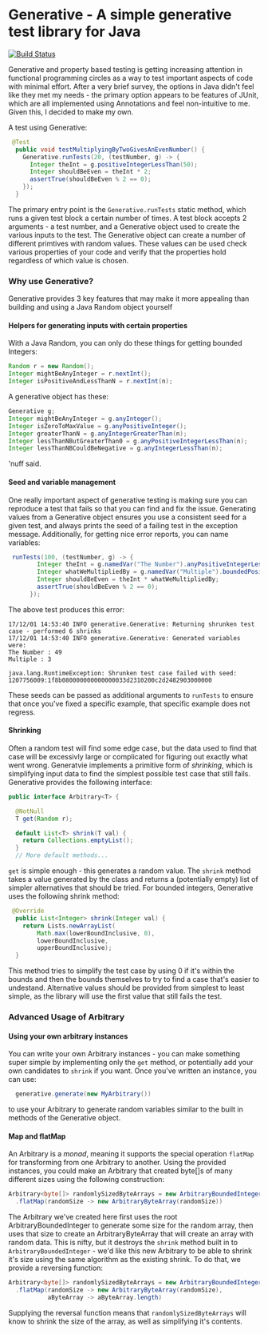 # Generative - A simple generative test library for Java

[![Build Status](https://travis-ci.com/LiveRamp/generative.svg?branch=master)](https://travis-ci.com/LiveRamp/generative)

Generative and property based testing is getting increasing attention in functional programming circles as a way to test important aspects of code with minimal effort. After a very brief survey, the options in Java didn't feel like they met my needs - the primary option appears to be features of JUnit, which are all implemented using Annotations and feel non-intuitive to me. Given this, I decided to make my own.

A test using Generative:

```java
 @Test
  public void testMultiplyingByTwoGivesAnEvenNumber() {
    Generative.runTests(20, (testNumber, g) -> {
      Integer theInt = g.positiveIntegerLessThan(50);
      Integer shouldBeEven = theInt * 2;
      assertTrue(shouldBeEven % 2 == 0);
    });
  }
```

The primary entry point is the `Generative.runTests` static method, which runs a given test block a certain number of times. A test block accepts 2 arguments - a test number, and a Generative object used to create the various inputs to the test. The Generative object can create a number of different primtives with random values. These values can be used check various properties of your code and verify that the properties hold regardless of which value is chosen.

### Why use Generative?

Generative provides 3 key features that may make it more appealing than building and using a Java Random object yourself

#### Helpers for generating inputs with certain properties

With a Java Random, you can only do these things for getting bounded Integers:
```java
Random r = new Random();
Integer mightBeAnyInteger = r.nextInt();
Integer isPositiveAndLessThanN = r.nextInt(n);
```
A generative object has these:
```java
Generative g;
Integer mightBeAnyInteger = g.anyInteger();
Integer isZeroToMaxValue = g.anyPositiveInteger();
Integer greaterThanN = g.anyIntegerGreaterThan(n);
Integer lessThanNButGreaterThan0 = g.anyPositiveIntegerLessThan(n);
Integer lessThanNBCouldBeNegative = g.anyIntegerLessThan(n);
```
'nuff said.

#### Seed and variable management
One really important aspect of generative testing is making sure you can reproduce a test that fails so that you can find and fix the issue. Generating values from a Generative object ensures you use a consistent seed for a given test, and always prints the seed of a failing test in the exception message. Additionally, for getting nice error reports, you can name variables:
```java
 runTests(100, (testNumber, g) -> {
        Integer theInt = g.namedVar("The Number").anyPositiveIntegerLessThan(50);
        Integer whatWeMultipliedBy = g.namedVar("Multiple").boundedPositiveInteger(2, 4);
        Integer shouldBeEven = theInt * whatWeMultipliedBy;
        assertTrue(shouldBeEven % 2 == 0);
      });
```
The above test produces this error:
```
17/12/01 14:53:40 INFO generative.Generative: Returning shrunken test case - performed 6 shrinks
17/12/01 14:53:40 INFO generative.Generative: Generated variables were: 
The Number : 49
Multiple : 3

java.lang.RuntimeException: Shrunken test case failed with seed: 1207756009:1f8b080000000000000033d2310200c2d2482903000000
```
These seeds can be passed as additional arguments to `runTests` to ensure that once you've fixed a specific example, that specific example does not regress.

#### Shrinking

Often a random test will find some edge case, but the data used to find that case will be excessivly large or complicated for figuring out exactly what went wrong. Generatvie implements a primitive form of _shrinking_, which is simplifying input data to find the simplest possible test case that still fails. Generative provides the following interface:
```java
public interface Arbitrary<T> {

  @NotNull
  T get(Random r);

  default List<T> shrink(T val) {
    return Collections.emptyList();
  }
  // More default methods...
```

`get` is simple enough - this generates a random value. The `shrink` method takes a value generated by the class and returns a (potentially empty) list of simpler alternatives that should be tried. For bounded integers, Generative uses the following shrink method:

```java
 @Override
  public List<Integer> shrink(Integer val) {
    return Lists.newArrayList(
        Math.max(lowerBoundInclusive, 0),
        lowerBoundInclusive,
        upperBoundInclusive);
  }
```
This method tries to simplify the test case by using 0 if it's within the bounds and then the bounds themselves to try to find a case that's easier to undestand. Alternative values should be provided from simplest to least simple, as the library will use the first value that still fails the test.

### Advanced Usage of Arbitrary

#### Using your own arbitrary instances

You can write your own Arbitrary instances - you can make something super simple by implementing only the `get` method, or potentially add your own candidates to `shrink` if you want. Once you've written an instance, you can use:

```java
  generative.generate(new MyArbitrary())
```

to use your Arbitrary to generate random variables similar to the built in methods of the Generative object.

#### Map and flatMap

An Arbitrary is a _monad_, meaning it supports the special operation `flatMap` for transforming from one Arbitrary to another. Using the provided instances, you could make an Arbitrary that created byte[]s of many different sizes using the following construction:

```java
Arbitrary<byte[]> randomlySizedByteArrays = new ArbitraryBoundedInteger(0,10)
  .flatMap(randomSize -> new ArbitraryByteArray(randomSize))
```

The Arbitrary we've created here first uses the root ArbitraryBoundedInteger to generate some size for the random array, then uses that size to create an ArbitraryByteArray that will create an array with random data. This is nifty, but it destroys the `shrink` method built in to `ArbitraryBoundedInteger` - we'd like this new Arbitrary to be able to shrink it's size using the same algorithm as the existing shrink. To do that, we provide a reversing function:

```java
Arbitrary<byte[]> randomlySizedByteArrays = new ArbitraryBoundedInteger(0,10)
  .flatMap(randomSize -> new ArbitraryByteArray(randomSize), 
           aByteArray -> aByteArray.length)
```

Supplying the reversal function means that `randomlySizedByteArrays` will know to shrink the size of the array, as well as simplifying it's contents.
